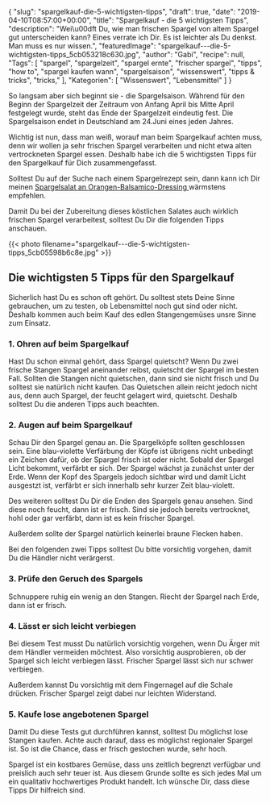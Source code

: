 {
    "slug": "spargelkauf-die-5-wichtigsten-tipps",
    "draft": true,
    "date": "2019-04-10T08:57:00+00:00",
    "title": "Spargelkauf - die 5 wichtigsten Tipps",
    "description": "Wei\u00dft Du, wie man frischen Spargel von altem Spargel gut unterscheiden kann? Eines verrate ich Dir. Es ist leichter als Du denkst. Man muss es nur wissen.",
    "featuredImage": "spargelkauf---die-5-wichtigsten-tipps_5cb053218c630.jpg",
    "author": "Gabi",
    "recipe": null,
    "Tags": [
        "spargel",
        "spargelzeit",
        "spargel ernte",
        "frischer spargel",
        "tipps",
        "how to",
        "spargel kaufen wann",
        "spargelsaison",
        "wissenswert",
        "tipps & tricks",
        "tricks,"
    ],
    "Kategorien": [
        "Wissenswert",
        "Lebensmittel"
    ]
}

So langsam aber sich beginnt sie - die Spargelsaison. Während für den Beginn der Spargelzeit der Zeitraum von Anfang April bis Mitte April festgelegt wurde, steht das Ende der Spargelzeit eindeutig fest. Die Spargelsaison endet in Deutschland am 24.Juni eines jeden Jahres.

Wichtig ist nun, dass man weiß, worauf man beim Spargelkauf achten muss, denn wir wollen ja sehr frischen Spargel verarbeiten und nicht etwa alten vertrockneten Spargel essen. Deshalb habe ich die 5 wichtigsten Tipps für den Spargelkauf für Dich zusammengefasst.

Solltest Du auf der Suche nach einem Spargelrezept sein, dann kann ich Dir meinen [Spargelsalat an Orangen-Balsamico-Dressing ](https://kochfokus.de/artikel/spargelsalat-orangen-balsamico-dressing/ "Spargelsalat an Orangen-Balsamico-Dressing ")wärmstens empfehlen.

Damit Du bei der Zubereitung dieses köstlichen Salates auch wirklich frischen Spargel verarbeitest, solltest Du Dir die folgenden Tipps anschauen.

{{< photo filename="spargelkauf---die-5-wichtigsten-tipps_5cb05598b6c8e.jpg" >}}


## Die wichtigsten 5 Tipps für den Spargelkauf

Sicherlich hast Du es schon oft gehört. Du solltest stets Deine Sinne gebrauchen, um zu testen, ob Lebensmittel noch gut sind oder nicht. Deshalb kommen auch beim Kauf des edlen Stangengemüses unsre Sinne zum Einsatz.

### 1. Ohren auf beim Spargelkauf

Hast Du schon einmal gehört, dass Spargel quietscht? Wenn Du zwei frische Stangen Spargel aneinander reibst, quietscht der Spargel im besten Fall. Sollten die Stangen nicht quietschen, dann sind sie nicht frisch und Du solltest sie natürlich nicht kaufen. Das Quietschen allein reicht jedoch nicht aus, denn auch  Spargel, der feucht gelagert wird, quietscht. Deshalb solltest Du die anderen Tipps auch beachten.

### 2. Augen auf beim Spargelkauf

Schau Dir den Spargel genau an. Die Spargelköpfe sollten geschlossen sein. Eine blau-violette Verfärbung der Köpfe ist übrigens nicht unbedingt ein Zeichen dafür, ob der Spargel frisch ist oder nicht. Sobald der Spargel Licht bekommt, verfärbt er sich. Der Spargel wächst ja zunächst unter der Erde. Wenn der Kopf des Spargels jedoch sichtbar wird und damit Licht ausgestzt ist, verfärbt er sich innerhalb sehr kurzer Zeit blau-violett.

Des weiteren solltest Du Dir die Enden des Spargels genau ansehen. Sind diese noch feucht, dann ist er frisch. Sind sie jedoch bereits vertrocknet, hohl oder gar verfärbt, dann ist es kein frischer Spargel.

Außerdem sollte der Spargel natürlich keinerlei braune Flecken haben.

Bei den folgenden zwei Tipps solltest Du bitte vorsichtig vorgehen, damit Du die Händler nicht verärgerst.

### 3. Prüfe den Geruch des Spargels

Schnuppere ruhig ein wenig an den Stangen. Riecht der Spargel nach Erde, dann ist er frisch.

### 4. Lässt er sich leicht verbiegen

Bei diesem Test musst Du natürlich vorsichtig vorgehen, wenn Du Ärger mit dem Händler vermeiden möchtest. Also vorsichtig ausprobieren, ob der Spargel sich leicht verbiegen lässt. Frischer Spargel lässt sich nur schwer verbiegen.

Außerdem kannst Du vorsichtig mit dem Fingernagel auf die Schale drücken. Frischer Spargel zeigt dabei nur leichten Widerstand.

### 5. Kaufe lose angebotenen Spargel

Damit Du diese Tests gut durchführen kannst, solltest Du möglichst lose Stangen kaufen. Achte auch darauf, dass es möglichst regionaler Spargel ist. So ist die Chance, dass er frisch gestochen wurde, sehr hoch.

Spargel ist ein kostbares Gemüse, dass uns zeitlich begrenzt verfügbar und preislich auch sehr teuer ist. Aus diesem Grunde sollte es sich jedes Mal um ein qualitativ hochwertiges Produkt handelt. Ich wünsche Dir, dass diese Tipps Dir hilfreich sind.